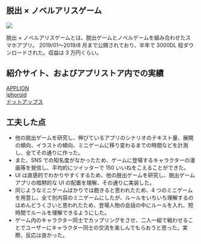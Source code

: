 ## 脱出 × ノベルアリスゲーム

<image src="./images/header.png" />

脱出 × ノベルアリスゲームとは、脱出ゲームとノベルゲームを組み合わせたスマホアプリ。
2019/01〜2019/8 月まで公開されており、半年で 3000DL 程ダウンロードされた。収益は 3 万円くらい。

## 紹介サイト、およびアプリストア内での実績

<a href="https://applion.jp/iphone/app/1449550497/">APPLION</a><br>
<a href="https://www.iphoroid.jp/appli/detail/5059">iphoroid</a><br>
<a href="https://dotapps.jp/products/com-Alice-AliceGame">ドットアップス</a>

## 工夫した点

- 他の脱出ゲームを研究し、伸びているアプリのシナリオのテキスト量、展開の傾向、イラストの傾向、ミニゲームに移り変わるまでの時間などを計測し、全てその通りに作った。
- また、SNS での知名度がなかったため、ゲームに登場するキャラクターの漫画等を発信し、平均的にツイッターで 150 いいねをこえることができた。
- UI は直感的でわかりやすくするため、他の脱出ゲームを研究し、脱出ゲームアプリの暗黙的な UI の配置を理解、その通りに実装した。
- 同じようなミニゲームばかりでは飽きると思われたため、4 つのミニゲームを用意し、全て別内容のミニゲームにしたが、ルールをいちいち理解するのはめんどうくさいと思われたため、登場人物の会話の中にルールを入れ、短時間でルールを理解できるようにした。
- ゲーム内のキャラクター同士でカップリングをさせ、二人一組で戦わせることでユーザーにキャラクター同士の交流を楽しんでもらおうと思った。実際、反応は良かった。
